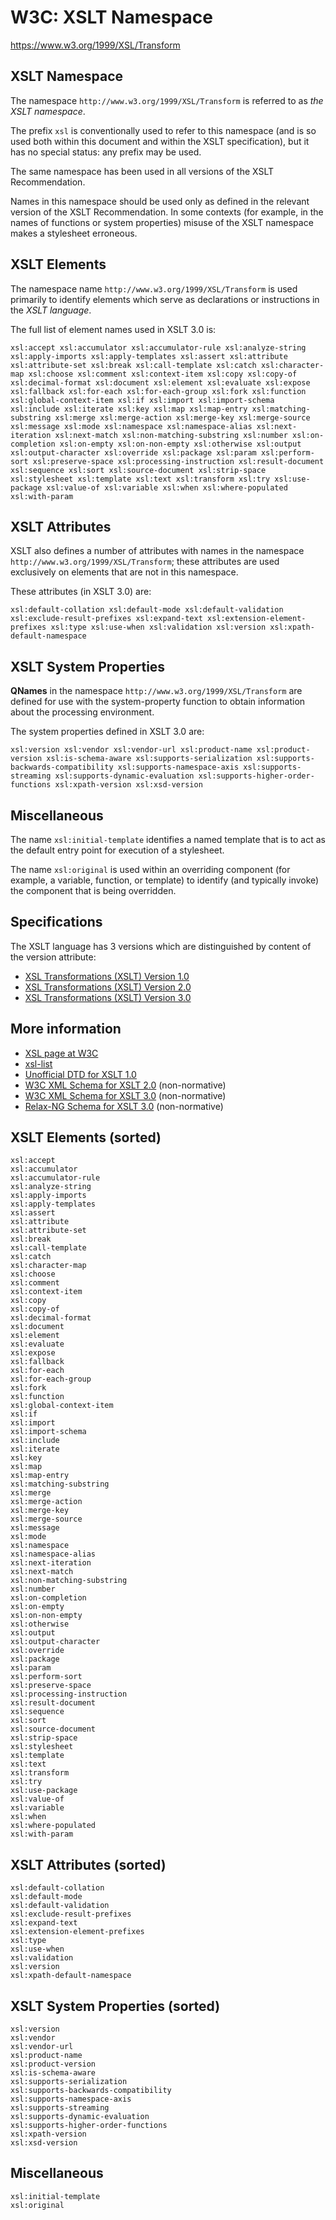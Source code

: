 # W3C: XSLT Namespace
https://www.w3.org/1999/XSL/Transform

## XSLT Namespace
The namespace `http://www.w3.org/1999/XSL/Transform` is referred to as *the XSLT namespace*.

The prefix `xsl` is conventionally used to refer to this namespace (and is so used both within this document and within the XSLT specification), but it has no special status: any prefix may be used.

The same namespace has been used in all versions of the XSLT Recommendation.

Names in this namespace should be used only as defined in the relevant version of the XSLT Recommendation. In some contexts (for example, in the names of functions or system properties) misuse of the XSLT namespace makes a stylesheet erroneous.

## XSLT Elements
The namespace name `http://www.w3.org/1999/XSL/Transform` is used primarily to identify elements which serve as declarations or instructions in the *XSLT language*.

The full list of element names used in XSLT 3.0 is:
```
xsl:accept xsl:accumulator xsl:accumulator-rule xsl:analyze-string xsl:apply-imports xsl:apply-templates xsl:assert xsl:attribute xsl:attribute-set xsl:break xsl:call-template xsl:catch xsl:character-map xsl:choose xsl:comment xsl:context-item xsl:copy xsl:copy-of xsl:decimal-format xsl:document xsl:element xsl:evaluate xsl:expose xsl:fallback xsl:for-each xsl:for-each-group xsl:fork xsl:function xsl:global-context-item xsl:if xsl:import xsl:import-schema xsl:include xsl:iterate xsl:key xsl:map xsl:map-entry xsl:matching-substring xsl:merge xsl:merge-action xsl:merge-key xsl:merge-source xsl:message xsl:mode xsl:namespace xsl:namespace-alias xsl:next-iteration xsl:next-match xsl:non-matching-substring xsl:number xsl:on-completion xsl:on-empty xsl:on-non-empty xsl:otherwise xsl:output xsl:output-character xsl:override xsl:package xsl:param xsl:perform-sort xsl:preserve-space xsl:processing-instruction xsl:result-document xsl:sequence xsl:sort xsl:source-document xsl:strip-space xsl:stylesheet xsl:template xsl:text xsl:transform xsl:try xsl:use-package xsl:value-of xsl:variable xsl:when xsl:where-populated xsl:with-param
```

## XSLT Attributes
XSLT also defines a number of attributes with names in the namespace `http://www.w3.org/1999/XSL/Transform`; these attributes are used exclusively on elements that are not in this namespace.

These attributes (in XSLT 3.0) are:
```
xsl:default-collation xsl:default-mode xsl:default-validation xsl:exclude-result-prefixes xsl:expand-text xsl:extension-element-prefixes xsl:type xsl:use-when xsl:validation xsl:version xsl:xpath-default-namespace
```

## XSLT System Properties
**QNames** in the namespace `http://www.w3.org/1999/XSL/Transform` are defined for use with the system-property function to obtain information about the processing environment.

The system properties defined in XSLT 3.0 are:
```
xsl:version xsl:vendor xsl:vendor-url xsl:product-name xsl:product-version xsl:is-schema-aware xsl:supports-serialization xsl:supports-backwards-compatibility xsl:supports-namespace-axis xsl:supports-streaming xsl:supports-dynamic-evaluation xsl:supports-higher-order-functions xsl:xpath-version xsl:xsd-version
```

## Miscellaneous
The name `xsl:initial-template` identifies a named template that is to act as the default entry point for execution of a stylesheet.

The name `xsl:original` is used within an overriding component (for example, a variable, function, or template) to identify (and typically invoke) the component that is being overridden.

## Specifications
The XSLT language has 3 versions which are distinguished by content of the version attribute:
* [XSL Transformations (XSLT) Version 1.0](http://www.w3.org/TR/xslt)
* [XSL Transformations (XSLT) Version 2.0](http://www.w3.org/TR/xslt20)
* [XSL Transformations (XSLT) Version 3.0](http://www.w3.org/TR/xslt-30)

## More information
- [XSL page at W3C](http://www.w3.org/Style/XSL/)
- [xsl-list](http://www.mulberrytech.com/xsl/xsl-list/)
- [Unofficial DTD for XSLT 1.0](http://www.w3.org/1999/11/xslt10.dtd)
- [W3C XML Schema for XSLT 2.0](http://www.w3.org/2007/schema-for-xslt20.xsd) (non-normative)
- [W3C XML Schema for XSLT 3.0](https://www.w3.org/TR/xslt-30/schema-for-xslt30.xsd) (non-normative)
- [Relax-NG Schema for XSLT 3.0](https://www.w3.org/TR/xslt-30/schema-for-xslt30.rnc) (non-normative)



## XSLT Elements (sorted)
```
xsl:accept
xsl:accumulator
xsl:accumulator-rule
xsl:analyze-string
xsl:apply-imports
xsl:apply-templates
xsl:assert
xsl:attribute
xsl:attribute-set
xsl:break
xsl:call-template
xsl:catch
xsl:character-map
xsl:choose
xsl:comment
xsl:context-item
xsl:copy
xsl:copy-of
xsl:decimal-format
xsl:document
xsl:element
xsl:evaluate
xsl:expose
xsl:fallback
xsl:for-each
xsl:for-each-group
xsl:fork
xsl:function
xsl:global-context-item
xsl:if
xsl:import
xsl:import-schema
xsl:include
xsl:iterate
xsl:key
xsl:map
xsl:map-entry
xsl:matching-substring
xsl:merge
xsl:merge-action
xsl:merge-key
xsl:merge-source
xsl:message
xsl:mode
xsl:namespace
xsl:namespace-alias
xsl:next-iteration
xsl:next-match
xsl:non-matching-substring
xsl:number
xsl:on-completion
xsl:on-empty
xsl:on-non-empty
xsl:otherwise
xsl:output
xsl:output-character
xsl:override
xsl:package
xsl:param
xsl:perform-sort
xsl:preserve-space
xsl:processing-instruction
xsl:result-document
xsl:sequence
xsl:sort
xsl:source-document
xsl:strip-space
xsl:stylesheet
xsl:template
xsl:text
xsl:transform
xsl:try
xsl:use-package
xsl:value-of
xsl:variable
xsl:when
xsl:where-populated
xsl:with-param
```

## XSLT Attributes (sorted)
```
xsl:default-collation
xsl:default-mode
xsl:default-validation
xsl:exclude-result-prefixes
xsl:expand-text
xsl:extension-element-prefixes
xsl:type
xsl:use-when
xsl:validation
xsl:version
xsl:xpath-default-namespace
```

## XSLT System Properties (sorted)
```
xsl:version
xsl:vendor
xsl:vendor-url
xsl:product-name
xsl:product-version
xsl:is-schema-aware
xsl:supports-serialization
xsl:supports-backwards-compatibility
xsl:supports-namespace-axis
xsl:supports-streaming
xsl:supports-dynamic-evaluation
xsl:supports-higher-order-functions
xsl:xpath-version
xsl:xsd-version
```

## Miscellaneous
```
xsl:initial-template
xsl:original
```

